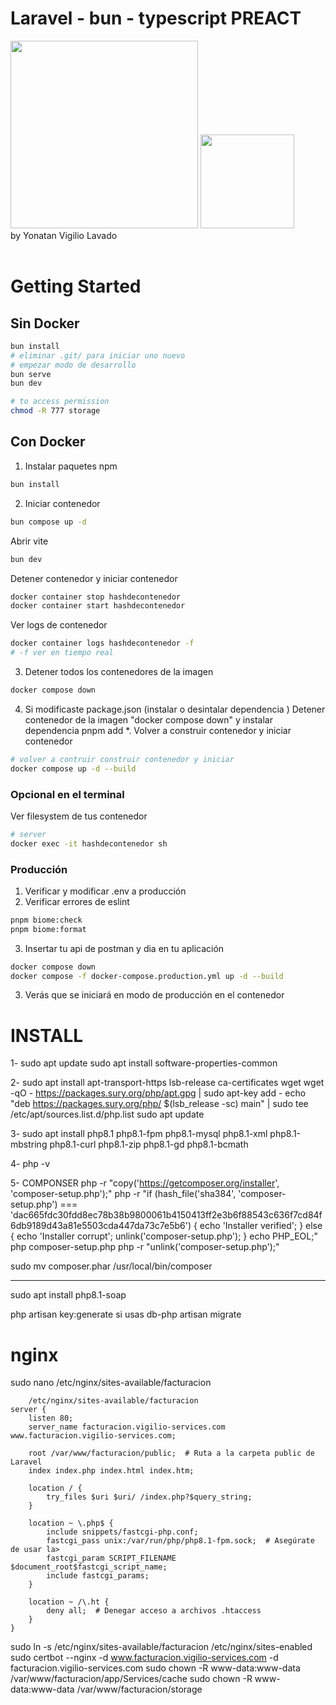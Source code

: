 # Laravel - bun - typescript PREACT

<img width="300" src="https://raw.githubusercontent.com/laravel/art/master/logo-lockup/5%20SVG/2%20CMYK/1%20Full%20Color/laravel-logolockup-cmyk-red.svg" width="150">
<img src="https://user-images.githubusercontent.com/709451/182802334-d9c42afe-f35d-4a7b-86ea-9985f73f20c3.png" width="150">
<br>
by Yonatan Vigilio Lavado
<br><br>

# Getting Started

## Sin Docker

```bash
bun install
# eliminar .git/ para iniciar uno nuevo
# empezar modo de desarrollo
bun serve
bun dev

# to access permission
chmod -R 777 storage
```

## Con Docker

1. Instalar paquetes npm

```bash
bun install
```

2. Iniciar contenedor

```bash
bun compose up -d
```

Abrir vite

```bash
bun dev
```

Detener contenedor y iniciar contenedor

```bash
docker container stop hashdecontenedor
docker container start hashdecontenedor
```

Ver logs de contenedor

```bash
docker container logs hashdecontenedor -f
# -f ver en tiempo real
```

3. Detener todos los contenedores de la imagen

```bash
docker compose down
```

4. Si modificaste package.json (instalar o desintalar dependencia ) Detener contenedor de la imagen "docker compose down" y instalar dependencia pnpm add \*. Volver a construir contenedor y iniciar contenedor

```BASH
# volver a contruir construir contenedor y iniciar
docker compose up -d --build
```

### Opcional en el terminal

Ver filesystem de tus contenedor

```bash
# server
docker exec -it hashdecontenedor sh
```

### Producción

1. Verificar y modificar .env a producción
2. Verificar errores de eslint

```bash
pnpm biome:check
pnpm biome:format
```

3. Insertar tu api de postman y dia en tu aplicación

```bash
docker compose down
docker compose -f docker-compose.production.yml up -d --build
```

3. Verás que se iniciará en modo de producción en el contenedor

# INSTALL

1-
sudo apt update
sudo apt install software-properties-common

2-
sudo apt install apt-transport-https lsb-release ca-certificates wget
wget -qO - https://packages.sury.org/php/apt.gpg | sudo apt-key add -
echo "deb https://packages.sury.org/php/ $(lsb_release -sc) main" | sudo tee /etc/apt/sources.list.d/php.list
sudo apt update

3-
sudo apt install php8.1 php8.1-fpm php8.1-mysql php8.1-xml php8.1-mbstring php8.1-curl php8.1-zip php8.1-gd php8.1-bcmath

4-
php -v

5- COMPONSER
php -r "copy('https://getcomposer.org/installer', 'composer-setup.php');"
php -r "if (hash_file('sha384', 'composer-setup.php') === 'dac665fdc30fdd8ec78b38b9800061b4150413ff2e3b6f88543c636f7cd84f6db9189d43a81e5503cda447da73c7e5b6') { echo 'Installer verified'; } else { echo 'Installer corrupt'; unlink('composer-setup.php'); } echo PHP_EOL;"
php composer-setup.php
php -r "unlink('composer-setup.php');"

sudo mv composer.phar /usr/local/bin/composer

---

sudo apt install php8.1-soap

php artisan key:generate
si usas db-php artisan migrate

# nginx

sudo nano /etc/nginx/sites-available/facturacion

```ngnix
    /etc/nginx/sites-available/facturacion
server {
    listen 80;
    server_name facturacion.vigilio-services.com www.facturacion.vigilio-services.com;

    root /var/www/facturacion/public;  # Ruta a la carpeta public de Laravel
    index index.php index.html index.htm;

    location / {
        try_files $uri $uri/ /index.php?$query_string;
    }

    location ~ \.php$ {
        include snippets/fastcgi-php.conf;
        fastcgi_pass unix:/var/run/php/php8.1-fpm.sock;  # Asegúrate de usar la>
        fastcgi_param SCRIPT_FILENAME $document_root$fastcgi_script_name;
        include fastcgi_params;
    }

    location ~ /\.ht {
        deny all;  # Denegar acceso a archivos .htaccess
    }
}
```

sudo ln -s /etc/nginx/sites-available/facturacion /etc/nginx/sites-enabled
sudo certbot --nginx -d www.facturacion.vigilio-services.com -d facturacion.vigilio-services.com
sudo chown -R www-data:www-data /var/www/facturacion/app/Services/cache
sudo chown -R www-data:www-data /var/www/facturacion/storage

